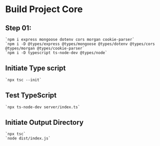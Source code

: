 # Build Project Core
## Step 01: 
    `npm i express mongoose dotenv cors morgan cookie-parser`
    `npm i -D @types/express @types/mongoose @types/dotenv @types/cors @types/morgan @types/cookie-parser`
    `npm i -D typescript ts-node-dev @types/node`

## Initiate Type script
    `npx tsc --init`
## Test TypeScript
    `npx ts-node-dev server/index.ts`
## Initiate Output Directory
    `npx tsc`
    `node dist/index.js`